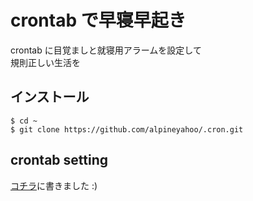 # crontab で早寝早起き
crontab に目覚ましと就寝用アラームを設定して
<br>
規則正しい生活を
## インストール

```shell
$ cd ~
$ git clone https://github.com/alpineyahoo/.cron.git
```

## crontab setting
[コチラ](https://note.com/alpineyahoo/n/n89b304518124)に書きました :)
